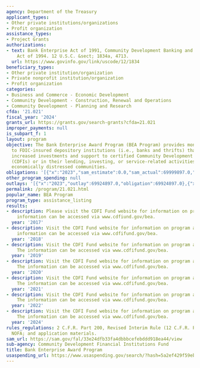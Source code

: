 ```yaml
---
agency: Department of the Treasury
applicant_types:
- Other private institutions/organizations
- Profit organization
assistance_types:
- Project Grants
authorizations:
- text: Bank Enterprise Act of 1991, Community Development Banking and Financial Institutions
    Act of 1994. 12 U.S.C. &sect; 1834a, 4713.
  url: https://www.govinfo.gov/link/uscode/12/1834
beneficiary_types:
- Other private institution/organization
- Private nonprofit institution/organization
- Profit organization
categories:
- Business and Commerce - Economic Development
- Community Development - Construction, Renewal and Operations
- Community Development - Planning and Research
cfda: '21.021'
fiscal_year: '2024'
grants_url: https://grants.gov/search-grants?cfda=21.021
improper_payments: null
is_subpart_f: 1
layout: program
objective: The Bank Enterprise Award Program (BEA Program) provides monetary awards
  to FDIC-insured depository institutions (i.e., banks and thrifts) that demonstrate
  increased investments and support to certified Community Development Financial Institutions
  (CDFIs) or in their lending, investing, or service-related activities in the most
  economically distressed communities.
obligations: '[{"x":"2023","sam_estimate":0.0,"sam_actual":69999897.0,"usa_spending_actual":69999897.0},{"x":"2024","sam_estimate":0.0,"sam_actual":40075069.0,"usa_spending_actual":40000069.0},{"x":"2025","sam_estimate":0.0,"sam_actual":40000000.0,"usa_spending_actual":0.0}]'
other_program_spending: null
outlays: '[{"x":"2023","outlay":69924897.0,"obligation":69924897.0},{"x":"2024","outlay":40075069.0,"obligation":40075069.0},{"x":"2025","outlay":0.0,"obligation":0.0}]'
permalink: /program/21.021.html
popular_name: BEA Program
program_type: assistance_listing
results:
- description: Please visit the CDFI Fund website for information on program accomplishments.  The
    information can be accessed via www.cdfiund.gov/bea.
  year: '2017'
- description: Visit the CDFI Fund website for information on program accomplishments.  The
    information can be accessed via www.cdfifund.gov/bea.
  year: '2018'
- description: Visit the CDFI Fund website for information on program accomplishments.
    The information can be accessed via www.cdfifund.gov/bea.
  year: '2019'
- description: Visit the CDFI Fund website for information on program accomplishments.
    The information can be accessed via www.cdfifund.gov/bea.
  year: '2020'
- description: Visit the CDFI Fund website for information on program accomplishments.
    The information can be accessed via www.cdfifund.gov/bea.
  year: '2021'
- description: Visit the CDFI Fund website for information on program accomplishments.
    The information can be accessed via www.cdfifund.gov/bea.
  year: '2022'
- description: Visit the CDFI Fund website for information on program accomplishments.
    The information can be accessed via www.cdfifund.gov/bea.
  year: '2024'
rules_regulations: 2 C.F.R. Part 200, Revised Interim Rule (12 C.F.R. Part 1806);
  NOFA; and application materials.
sam_url: https://sam.gov/fal/33e24dfb33fa4dbbbcefebddd918ea44/view
sub-agency: Community Development Financial Institutions Fund
title: Bank Enterprise Award Program
usaspending_url: https://www.usaspending.gov/search/?hash=5a2ef429f59ebe9ee651e9184fbaa3a1
---
```

